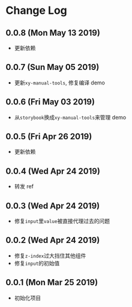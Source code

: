 # Change Log

## 0.0.8 (Mon May 13 2019)

-   更新依赖

## 0.0.7 (Sun May 05 2019)

-   更新`xy-manual-tools`, 修复编译 demo

## 0.0.6 (Fri May 03 2019)

-   从`storybook`换成`xy-manual-tools`来管理 demo

## 0.0.5 (Fri Apr 26 2019)

-   更新依赖

## 0.0.4 (Wed Apr 24 2019)

-   转发 ref

## 0.0.3 (Wed Apr 24 2019)

-   修复`input`里`value`被直接代理过去的问题

## 0.0.2 (Wed Apr 24 2019)

-   修复`z-index`过大挡住其他组件
-   修复`input`的初始值

## 0.0.1 (Mon Mar 25 2019)

-   初始化项目
